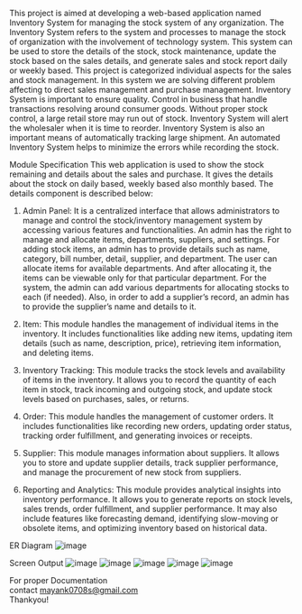 This project is aimed at developing a web-based application named Inventory System for managing the stock system of any organization. The Inventory System refers to the system and processes to manage the stock of organization with the involvement of technology system. This system can be used to store the details of the stock, stock maintenance, update the stock based on the sales details, and generate sales and stock report daily or weekly based. This project is categorized individual aspects for the sales and stock management. In this system we are solving different problem affecting to direct sales management and purchase management. Inventory System is important to ensure quality. Control in business that handle transactions resolving around consumer goods. Without proper stock control, a large retail store may run out of stock. Inventory System will alert the wholesaler when it is time to reorder. Inventory System is also an important means of automatically tracking large shipment. An automated Inventory System helps to minimize the errors while recording the stock.

Module Specification
This web application is used to show the stock remaining and details about the sales and purchase. It gives the details about the stock on daily based, weekly based also monthly based. The details component is described below:
1.	Admin Panel: It is a centralized interface that allows administrators to manage and control the stock/inventory management system by accessing various features and functionalities.
An admin has the right to manage and allocate items, departments, suppliers, and settings. For adding stock items, an admin has to provide details such as name, category, bill number, detail, supplier, and department. The user can allocate items for available departments. And after allocating it, the items can be viewable only for that particular department. For the system, the admin can add various departments for allocating stocks to each (if needed). Also, in order to add a supplier’s record, an admin has to provide the supplier’s name and details to it.

2.	Item: This module handles the management of individual items in the inventory. It includes functionalities like adding new items, updating item details (such as name, description, price), retrieving item information, and deleting items.

3.	Inventory Tracking: This module tracks the stock levels and availability of items in the inventory. It allows you to record the quantity of each item in stock, track incoming and outgoing stock, and update stock levels based on purchases, sales, or returns.

4.	Order: This module handles the management of customer orders. It includes functionalities like recording new orders, updating order status, tracking order fulfillment, and generating invoices or receipts.

5.	Supplier: This module manages information about suppliers. It allows you to store and update supplier details, track supplier performance, and manage the procurement of new stock from suppliers.
6.	Reporting and Analytics: This module provides analytical insights into inventory performance. It allows you to generate reports on stock levels, sales trends, order fulfillment, and supplier performance. It may also include features like forecasting demand, identifying slow-moving or obsolete items, and optimizing inventory based on historical data.


ER Diagram
![image](https://github.com/mayanksharma20/inventory_or_stock_management_system/assets/47239249/40b41638-4611-4fc7-98aa-384a068699a1)

Screen Output
![image](https://github.com/mayanksharma20/inventory_or_stock_management_system/assets/47239249/d1228d15-201f-43c5-88e9-2f10501fd600)
![image](https://github.com/mayanksharma20/inventory_or_stock_management_system/assets/47239249/4fe9a139-57b9-4d41-ba5f-60d7b8437c92)
![image](https://github.com/mayanksharma20/inventory_or_stock_management_system/assets/47239249/beb84b50-3b08-470e-abf3-793896134ab6)
![image](https://github.com/mayanksharma20/inventory_or_stock_management_system/assets/47239249/2a3c07da-6d8a-4eab-b933-1b528dbf92f3)
![image](https://github.com/mayanksharma20/inventory_or_stock_management_system/assets/47239249/a65b2349-101c-42f3-89f0-1b2e94215992)

For proper Documentation <br/>contact mayank0708s@gmail.com<br />
Thankyou!




